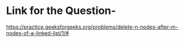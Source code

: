 # Link for the Question-

https://practice.geeksforgeeks.org/problems/delete-n-nodes-after-m-nodes-of-a-linked-list/1/#